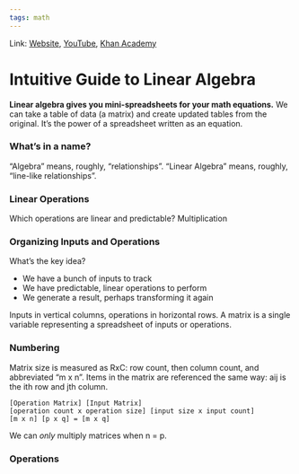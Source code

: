 ```yaml
---
tags: math
---
```

Link: [Website](https://betterexplained.com/articles/linear-algebra-guide/), [YouTube](https://www.youtube.com/watch?v=PFDu9oVAE-g), [Khan Academy](https://www.khanacademy.org/math/linear-algebra/alternate-bases/eigen-everything/v/linear-algebra-introduction-to-eigenvalues-and-eigenvectors)

# Intuitive Guide to Linear Algebra

**Linear algebra gives you mini-spreadsheets for your math equations.**
We can take a table of data (a matrix) and create updated tables from the original. It’s the power of a spreadsheet written as an equation.

### What’s in a name?
“Algebra” means, roughly, “relationships”.
“Linear Algebra” means, roughly, “line-like relationships”.

### Linear Operations
Which operations are linear and predictable? Multiplication

### Organizing Inputs and Operations
What’s the key idea?
-   We have a bunch of inputs to track
-   We have predictable, linear operations to perform
-   We generate a result, perhaps transforming it again

Inputs in vertical columns, operations in horizontal rows.
A matrix is a single variable representing a spreadsheet of inputs or operations.

### Numbering
Matrix size is measured as RxC: row count, then column count, and abbreviated “m x n”. Items in the matrix are referenced the same way: aij is the ith row and jth column.

```
[Operation Matrix] [Input Matrix]
[operation count x operation size] [input size x input count]
[m x n] [p x q] = [m x q]
```

We can _only_ multiply matrices when n = p.

### Operations
